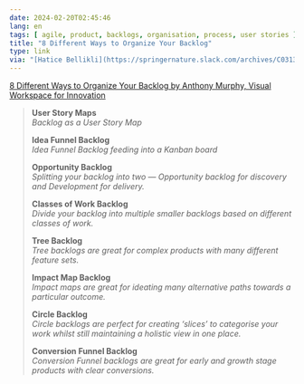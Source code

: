 ```yaml
---
date: 2024-02-20T02:45:46
lang: en
tags: [ agile, product, backlogs, organisation, process, user stories ]
title: "8 Different Ways to Organize Your Backlog"
type: link
via: "[Hatice Bellikli](https://springernature.slack.com/archives/C0313HRJVL7/p1706175466183979)"
---
```


[8 Different Ways to Organize Your Backlog by Anthony Murphy, Visual Workspace for Innovation](https://miro.com/app/board/uXjVN1B8fJk=/?playRecording=8d2f045a-141a-4208-92ec-d2195d639615&messenger=slack)

> **User Story Maps**  
> *Backlog as a User Story Map*
>
> **Idea Funnel Backlog**  
> *Idea Funnel Backlog feeding into a Kanban board*
>
> **Opportunity Backlog**  
> *Splitting your backlog into two — Opportunity backlog for discovery and Development for delivery.*
>
> **Classes of Work Backlog**  
> *Divide your backlog into multiple smaller backlogs based on different classes of work.*
>
> **Tree Backlog**  
> *Tree backlogs are great for complex products with many different feature sets.*
>
> **Impact Map Backlog**  
> *Impact maps are great for ideating many alternative paths towards a particular outcome.*
>
> **Circle Backlog**  
> *Circle backlogs are perfect for creating ‘slices’ to categorise your work whilst still maintaining a holistic view in one place.*
>
> **Conversion Funnel Backlog**  
> *Conversion Funnel backlogs are great for early and growth stage products with clear conversions.*
